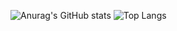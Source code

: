![Anurag's GitHub stats](https://github-readme-stats.vercel.app/api?username=Jihoon9809&show_icons=true&theme=radical)
![Top Langs](https://github-readme-stats.vercel.app/api/top-langs/?username=Jihoon9809&layout=compact&theme=tokyonight)
